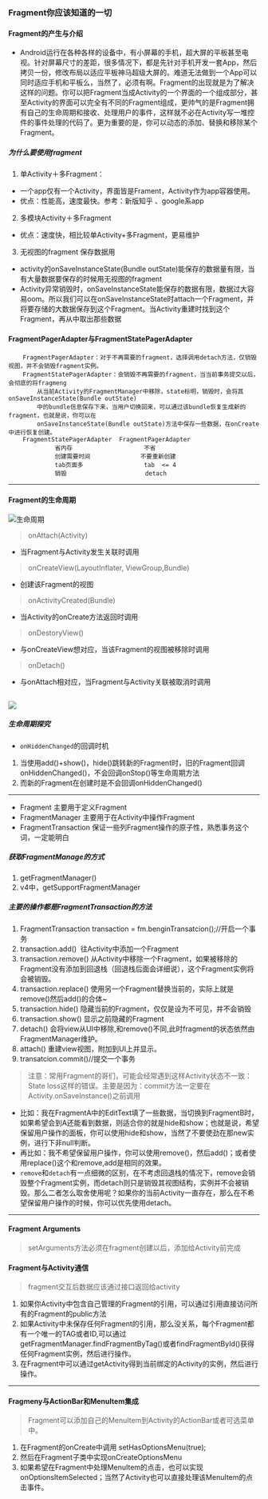 ### Fragment你应该知道的一切

#### Fragment的产生与介绍
* Android运行在各种各样的设备中，有小屏幕的手机，超大屏的平板甚至电视。针对屏幕尺寸的差距，很多情况下，都是先针对手机开发一套App，然后拷贝一份，修改布局以适应平板神马超级大屏的。难道无法做到一个App可以同时适应手机和平板么，当然了，必须有啊。Fragment的出现就是为了解决这样的问题。你可以把Fragment当成Activity的一个界面的一个组成部分，甚至Activity的界面可以完全有不同的Fragment组成，更帅气的是Fragment拥有自己的生命周期和接收、处理用户的事件，这样就不必在Activity写一堆控件的事件处理的代码了。更为重要的是，你可以动态的添加、替换和移除某个Fragment。
##### 为什么要使用fragment
1. 单Activity＋多Fragment：
  * 一个app仅有一个Activity，界面皆是Frament，Activity作为app容器使用。
  * 优点：性能高，速度最快。参考：新版知乎 、google系app
2. 多模块Activity＋多Fragment
  * 优点：速度快，相比较单Activity+多Fragment，更易维护
3. 无视图的fragment 保存数据用
  * activity的onSaveInstanceState(Bundle outState)能保存的数据量有限，当有大量数据要保存的时候用无视图的fragment
  * Activity异常销毁时，onSaveInstanceState能保存的数据有限，数据过大容易oom。所以我们可以在onSaveInstanceState时attach一个Fragment，并将要存储的大数据保存到这个Fragment。当Activity重建时找到这个Fragment，再从中取出那些数据

#### FragmentPagerAdapter与FragmentStatePagerAdapter
```
    FragmentPagerAdapter：对于不再需要的fragment，选择调用detach方法，仅销毁视图，并不会销毁fragment实例。
    FragmentStatePagerAdapter：会销毁不再需要的fragment，当当前事务提交以后，会彻底的将fragmeng
        从当前Activity的FragmentManager中移除，state标明，销毁时，会将其onSaveInstanceState(Bundle outState)
        中的bundle信息保存下来，当用户切换回来，可以通过该bundle恢复生成新的fragment，也就是说，你可以在
        onSaveInstanceState(Bundle outState)方法中保存一些数据，在onCreate中进行恢复创建。
    FragmentStatePagerAdapter  FragmentPagerAdapter
             省内存                    不省
             创建需要时间              不要重新创建
             tab页面多                 tab  <= 4
             销毁                      detach
```
---
#### Fragment的生命周期
![生命周期](./fragmentlifecycle1.png)
> onAttach(Activity)
  * 当Fragment与Activity发生关联时调用
> onCreateView(LayoutInflater, ViewGroup,Bundle)
  * 创建该Fragment的视图
> onActivityCreated(Bundle)
  * 当Activity的onCreate方法返回时调用
> onDestoryView()
  * 与onCreateView想对应，当该Fragment的视图被移除时调用
> onDetach()
  * 与onAttach相对应，当Fragment与Activity关联被取消时调用
  
  ![](fragment_status.jpg) 
--------------------------
##### 生命周期探究
* `onHiddenChanged`的回调时机
1. 当使用add()+show()，hide()跳转新的Fragment时，旧的Fragment回调onHiddenChanged()，不会回调onStop()等生命周期方法
2. 而新的Fragment在创建时是不会回调onHiddenChanged()

---
* Fragment 主要用于定义Fragment
* FragmentManager 主要用于在Activity中操作Fragment
* FragmentTransaction 保证一些列Fragment操作的原子性，熟悉事务这个词，一定能明白
##### 获取FragmentManage的方式
1. getFragmentManager()
2. v4中，getSupportFragmentManager
##### 主要的操作都是FragmentTransaction的方法
1. FragmentTransaction transaction = fm.benginTransatcion();//开启一个事务
2. transaction.add() 
往Activity中添加一个Fragment
3. transaction.remove()
从Activity中移除一个Fragment，如果被移除的Fragment没有添加到回退栈（回退栈后面会详细说），这个Fragment实例将会被销毁。
4. transaction.replace()
使用另一个Fragment替换当前的，实际上就是remove()然后add()的合体~
5. transaction.hide()
隐藏当前的Fragment，仅仅是设为不可见，并不会销毁
6. transaction.show()
显示之前隐藏的Fragment
7. detach()
会将view从UI中移除,和remove()不同,此时fragment的状态依然由FragmentManager维护。
8. attach()
重建view视图，附加到UI上并显示。
9. transatcion.commit()//提交一个事务

> 注意：常用Fragment的哥们，可能会经常遇到这样Activity状态不一致：State loss这样的错误。主要是因为：commit方法一定要在Activity.onSaveInstance()之前调用
* 比如：我在FragmentA中的EditText填了一些数据，当切换到FragmentB时，如果希望会到A还能看到数据，则适合你的就是hide和show；也就是说，希望保留用户操作的面板，你可以使用hide和show，当然了不要使劲在那new实例，进行下非null判断。
* 再比如：我不希望保留用户操作，你可以使用remove()，然后add()；或者使用replace()这个和remove,add是相同的效果。
* `remove`和`detach`有一点细微的区别，在不考虑回退栈的情况下，remove会销毁整个Fragment实例，而detach则只是销毁其视图结构，实例并不会被销毁。那么二者怎么取舍使用呢？如果你的当前Activity一直存在，那么在不希望保留用户操作的时候，你可以优先使用detach。
---
#### Fragment Arguments
> setArguments方法必须在fragment创建以后，添加给Activity前完成

#### Fragment与Activity通信
> fragment交互后数据应该通过接口返回给activity
1. 如果你Activity中包含自己管理的Fragment的引用，可以通过引用直接访问所有的Fragment的public方法
2. 如果Activity中未保存任何Fragment的引用，那么没关系，每个Fragment都有一个唯一的TAG或者ID,可以通过getFragmentManager.findFragmentByTag()或者findFragmentById()获得任何Fragment实例，然后进行操作。
3. 在Fragment中可以通过getActivity得到当前绑定的Activity的实例，然后进行操作。

---
#### Fragmeny与ActionBar和MenuItem集成
> Fragment可以添加自己的MenuItem到Activity的ActionBar或者可选菜单中。
1. 在Fragment的onCreate中调用 setHasOptionsMenu(true);
2. 然后在Fragment子类中实现onCreateOptionsMenu
3. 如果希望在Fragment中处理MenuItem的点击，也可以实现onOptionsItemSelected；当然了Activity也可以直接处理该MenuItem的点击事件。




